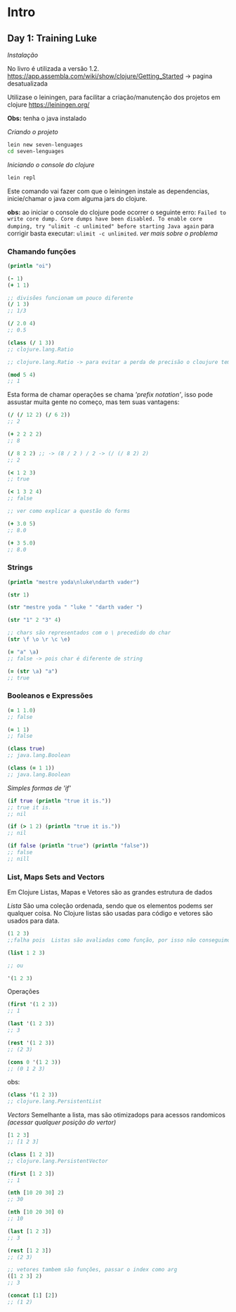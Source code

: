 # Intro

## Day 1: Training Luke

*Instalação*

No livro é utilizada a versão 1.2.
https://app.assembla.com/wiki/show/clojure/Getting_Started -> pagina desatualizada

Utilizase o leiningen, para facilitar a criação/manutenção dos projetos em clojure
https://leiningen.org/

**Obs:** tenha o java instalado


*Criando o projeto*

```bash
lein new seven-lenguages
cd seven-lenguages
```

*Iniciando o console do clojure*
```bash
lein repl
```

Este comando vai fazer com que o leiningen instale as dependencias, inicie/chamar o java com alguma jars do clojure.

**obs:** ao iniciar o console do clojure pode ocorrer o seguinte erro: ```Failed to write core dump. Core dumps have been disabled. To enable core dumping, try "ulimit -c unlimited" before starting Java again``` para corrigir basta executar: ```ulimit -c unlimited```.
*ver mais sobre o problema*

### Chamando funções
```clojure
(println "oi")

(- 1)
(+ 1 1)

;; divisões funcionam um pouco diferente
(/ 1 3)
;; 1/3

(/ 2.0 4)
;; 0.5

(class (/ 1 3))
;; clojure.lang.Ratio

;; clojure.lang.Ratio -> para evitar a perda de precisão o cloujure tem um tipo chamado clojure.lang.Ratio

(mod 5 4)
;; 1
```

Esta forma de chamar operações se chama *'prefix notation'*, isso pode assustar muita gente no começo, mas tem suas vantagens:

```clojure
(/ (/ 12 2) (/ 6 2))
;; 2 

(+ 2 2 2 2)
;; 8

(/ 8 2 2) ;; -> (8 / 2 ) / 2 -> (/ (/ 8 2) 2)
;; 2

(< 1 2 3)
;; true

(< 1 3 2 4)
;; false
```

```clojure
;; ver como explicar a questão do forms

(+ 3.0 5)
;; 8.0

(+ 3 5.0)
;; 8.0
```

### Strings
```clojure
(println "mestre yoda\nluke\ndarth vader")

(str 1)

(str "mestre yoda " "luke " "darth vader ")

(str "1" 2 "3" 4)

;; chars são representados com o \ precedido do char
(str \f \o \r \c \e)

(= "a" \a)
;; false -> pois char é diferente de string

(= (str \a) "a")
;; true
```

### Booleanos e Expressões

```clojure
(= 1 1.0)
;; false

(= 1 1)
;; false

(class true)
;; java.lang.Boolean

(class (= 1 1))
;; java.lang.Boolean

```

*Simples formas de 'if'*
```clojure
(if true (println "true it is."))
;; true it is.
;; nil

(if (> 1 2) (println "true it is."))
;; nil

(if false (println "true") (println "false"))
;; false
;; nill 
```


### List, Maps Sets and Vectors

Em Clojure Listas, Mapas e Vetores são as grandes estrutura de dados

*Lista*
São uma coleção ordenada, sendo que os elementos podems ser qualquer coisa. No Clojure listas são usadas para código e vetores são usados para data. 

```clojure
(1 2 3)
;;falha pois  Listas são avaliadas como função, por isso não conseguimos fazer desta maneira, para ter a lista temos que

(list 1 2 3)

;; ou 

'(1 2 3)
```

Operações

```clojure
(first '(1 2 3))
;; 1

(last '(1 2 3))
;; 3

(rest '(1 2 3))
;; (2 3)

(cons 0 '(1 2 3))
;; (0 1 2 3)
```

obs:
```clojure
(class '(1 2 3))
;; clojure.lang.PersistentList
```

*Vectors*
Semelhante a lista, mas são otimizadops para acessos randomicos *(acessar qualquer posição do vertor)*

```clojure
[1 2 3]
;; [1 2 3]

(class [1 2 3])
;; clojure.lang.PersistentVector
```

```clojure
(first [1 2 3])
;; 1

(nth [10 20 30] 2)
;; 30

(nth [10 20 30] 0)
;; 10

(last [1 2 3])
;; 3

(rest [1 2 3])
;; (2 3)

;; vetores tambem são funções, passar o index como arg
([1 2 3] 2)
;; 3

(concat [1] [2])
;; (1 2)
```